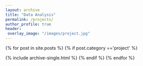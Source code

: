 ```yaml
---
layout: archive
title: "Data Analysis"
permalink: /projects/
author_profile: true
header:
 overlay_image: "/images/project.jpg"
---
```


{% for post in site.posts %}
{% if post.category =='project' %}

  {% include archive-single.html %}
{% endif %}
{% endfor %}
